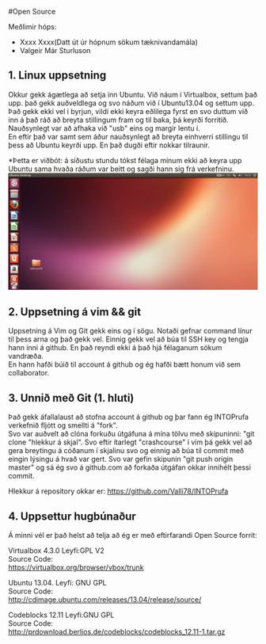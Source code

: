 #Open Source

Meðlimir hóps:
+ Xxxx Xxxx(Datt út úr hópnum sökum tæknivandamála)  
+ Valgeir Már Sturluson

## 1. Linux uppsetning
Okkur gekk ágætlega að setja inn Ubuntu.  Við náum í Virtualbox, settum það
upp. það gekk auðveldlega og svo náðum við í Ubuntu13.04 og settum upp.
Það gekk ekki vel í byrjun, vildi ekki keyra eðlilega fyrst en svo duttum 
við inn á það ráð að breyta stillingum fram og til baka, þá keyrði forritið.  
Nauðsynlegt var að afhaka við "usb" eins og margir lentu í.  
En eftir það var samt sem áður nauðsynlegt að breyta einhverri stillingu til 
þess að Ubuntu keyrði upp. En það dugði eftir nokkar tilraunir.   
 
*Þetta er viðbót: á síðustu stundu tókst félaga mínum ekki að keyra upp Ubuntu 
sama hvaða ráðum var beitt og sagði hann sig frá verkefninu.
![Alt text](Screen.png)

## 2. Uppsetning á vim && git
Uppsetning á Vim og Git gekk eins og í sögu. Notaði gefnar command línur 
til þess arna og það gekk vel. Einnig gekk vel að búa til SSH key og tengja  
hann inni á github.  En það reyndi ekki á það hjá félaganum sökum vandræða.   
En hann hafði búið til account á github og ég hafði bætt honum við sem  
collaborator.  

## 3. Unnið með Git (1. hluti)
Það gekk áfallalaust að stofna account á github og þar fann ég INTOPrufa 
verkefnið fljótt og smellti á "fork".  
Svo var auðvelt að clóna forkuðu útgáfuna á mína tölvu með skipuninni: 
"git clone "hlekkur á skjal".
Svo eftir ítarlegt "crashcourse" í vim þá gekk vel að gera breytingu á cóðanum 
í skjalinu svo og einnig að búa til commit með eingin lýsingu á hvað var gert.
	Svo var gefin skipunin "git push origin master" og sá ég svo á 
github.com að forkaða útgáfan okkar innihélt þessi commit.
 
Hlekkur á repository okkar er: https://github.com/Valli78/INTOPrufa

## 4. Uppsettur hugbúnaður

Á minni vél er það helst að telja að ég er með eftirfarandi 
Open Source forrit:

Virtualbox 4.3.0 
Leyfi:GPL V2   
Source Code:    
https://virtualbox.org/browser/vbox/trunk

Ubuntu 13.04.
Leyfi: GNU GPL   
Source Code:   
http://cdimage.ubuntu.com/releases/13.04/release/source/      

Codeblocks 12.11
Leyfi:GNU GPL   
Source Code:    
http://prdownload.berlios.de/codeblocks/codeblocks_12.11-1.tar.gz
